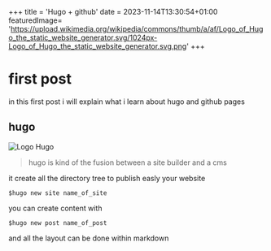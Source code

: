 +++
title = 'Hugo + github'
date = 2023-11-14T13:30:54+01:00
featuredImage= 'https://upload.wikimedia.org/wikipedia/commons/thumb/a/af/Logo_of_Hugo_the_static_website_generator.svg/1024px-Logo_of_Hugo_the_static_website_generator.svg.png'
+++

# first post

in this first post i will explain what i learn about hugo and github pages

## hugo 
![Logo Hugo](https://upload.wikimedia.org/wikipedia/commons/thumb/a/af/Logo_of_Hugo_the_static_website_generator.svg/1024px-Logo_of_Hugo_the_static_website_generator.svg.png)

> hugo is kind of the fusion between a site builder and a cms 

it create all the directory tree to publish easly your website
```
$hugo new site name_of_site
```
you can create content with 
```
$hugo new post name_of_post
```

and all the layout can be done within markdown
